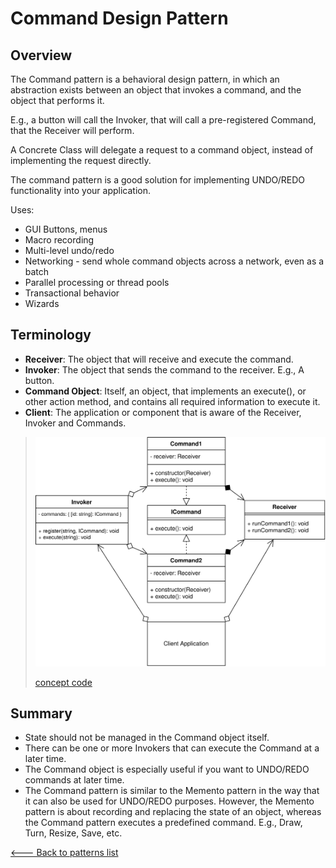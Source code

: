 # Command Design Pattern

## Overview

The Command pattern is a behavioral design pattern, in which an abstraction exists between an object that invokes a command, and the object that performs it.

E.g., a button will call the Invoker, that will call a pre-registered Command, that the Receiver will perform.

A Concrete Class will delegate a request to a command object, instead of implementing the request directly.

The command pattern is a good solution for implementing UNDO/REDO functionality into your application.

Uses:

* GUI Buttons, menus
* Macro recording
* Multi-level undo/redo
* Networking - send whole command objects across a network, even as a batch
* Parallel processing or thread pools
* Transactional behavior
* Wizards

## Terminology

* **Receiver**: The object that will receive and execute the command.
* **Invoker**: The object that sends the command to the receiver. E.g., A button.
* **Command Object**: Itself, an object, that implements an execute(), or other action method, and contains all required information to execute it.
* **Client**: The application or component that is aware of the Receiver, Invoker and Commands.

> ![UML Diagram](./UML.svg)
>
> [concept code](./concept.ts)

## Summary

* State should not be managed in the Command object itself.
* There can be one or more Invokers that can execute the Command at a later time.
* The Command object is especially useful if you want to UNDO/REDO commands at later time.
* The Command pattern is similar to the Memento pattern in the way that it can also be used for UNDO/REDO purposes. However, the Memento pattern is about recording and replacing the state of an object, whereas the Command pattern executes a predefined command. E.g., Draw, Turn, Resize, Save, etc.

[<--- Back to patterns list](../../patterns.md)
